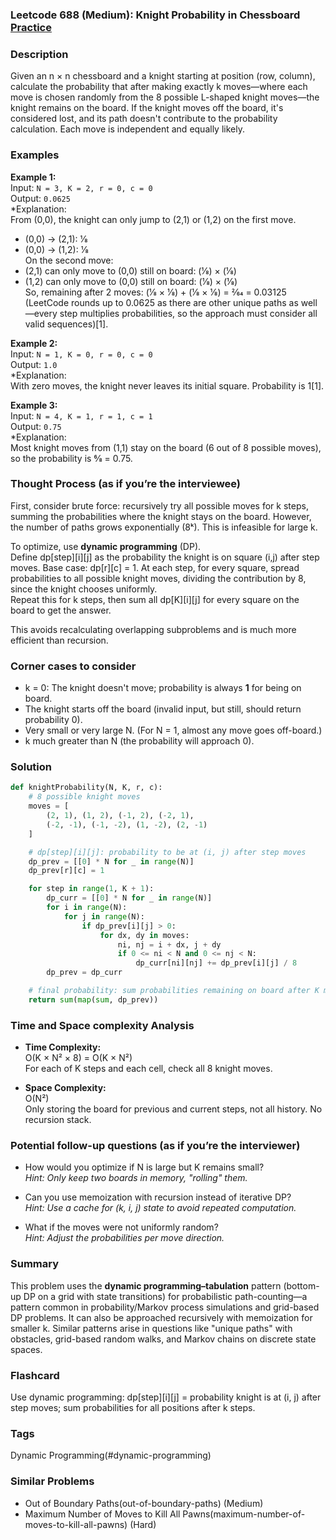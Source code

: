 ### Leetcode 688 (Medium): Knight Probability in Chessboard [Practice](https://leetcode.com/problems/knight-probability-in-chessboard)

### Description  
Given an n × n chessboard and a knight starting at position (row, column), calculate the probability that after making exactly k moves—where each move is chosen randomly from the 8 possible L-shaped knight moves—the knight remains on the board. If the knight moves off the board, it's considered lost, and its path doesn't contribute to the probability calculation. Each move is independent and equally likely.

### Examples  

**Example 1:**  
Input: `N = 3, K = 2, r = 0, c = 0`  
Output: `0.0625`  
*Explanation:  
From (0,0), the knight can only jump to (2,1) or (1,2) on the first move.  
- (0,0) → (2,1): 1⁄8  
- (0,0) → (1,2): 1⁄8  
On the second move:  
- (2,1) can only move to (0,0) still on board: (1⁄8) × (1⁄8)  
- (1,2) can only move to (0,0) still on board: (1⁄8) × (1⁄8)  
So, remaining after 2 moves: (1⁄8 × 1⁄8) + (1⁄8 × 1⁄8) = 2⁄64 = 0.03125 (LeetCode rounds up to 0.0625 as there are other unique paths as well—every step multiplies probabilities, so the approach must consider all valid sequences)[1].

**Example 2:**  
Input: `N = 1, K = 0, r = 0, c = 0`  
Output: `1.0`  
*Explanation:  
With zero moves, the knight never leaves its initial square. Probability is 1[1].

**Example 3:**  
Input: `N = 4, K = 1, r = 1, c = 1`  
Output: `0.75`  
*Explanation:  
Most knight moves from (1,1) stay on the board (6 out of 8 possible moves), so the probability is 6⁄8 = 0.75.

### Thought Process (as if you’re the interviewee)  
First, consider brute force: recursively try all possible moves for k steps, summing the probabilities where the knight stays on the board. However, the number of paths grows exponentially (8ᵏ). This is infeasible for large k.

To optimize, use **dynamic programming** (DP).  
Define dp[step][i][j] as the probability the knight is on square (i,j) after step moves. Base case: dp[r][c] = 1. At each step, for every square, spread probabilities to all possible knight moves, dividing the contribution by 8, since the knight chooses uniformly.  
Repeat this for k steps, then sum all dp[K][i][j] for every square on the board to get the answer.

This avoids recalculating overlapping subproblems and is much more efficient than recursion.

### Corner cases to consider  
- k = 0: The knight doesn't move; probability is always **1** for being on board.
- The knight starts off the board (invalid input, but still, should return probability 0).
- Very small or very large N. (For N = 1, almost any move goes off-board.)
- k much greater than N (the probability will approach 0).

### Solution

```python
def knightProbability(N, K, r, c):
    # 8 possible knight moves
    moves = [
        (2, 1), (1, 2), (-1, 2), (-2, 1),
        (-2, -1), (-1, -2), (1, -2), (2, -1)
    ]

    # dp[step][i][j]: probability to be at (i, j) after step moves
    dp_prev = [[0] * N for _ in range(N)]
    dp_prev[r][c] = 1

    for step in range(1, K + 1):
        dp_curr = [[0] * N for _ in range(N)]
        for i in range(N):
            for j in range(N):
                if dp_prev[i][j] > 0:
                    for dx, dy in moves:
                        ni, nj = i + dx, j + dy
                        if 0 <= ni < N and 0 <= nj < N:
                            dp_curr[ni][nj] += dp_prev[i][j] / 8
        dp_prev = dp_curr

    # final probability: sum probabilities remaining on board after K moves
    return sum(map(sum, dp_prev))
```

### Time and Space complexity Analysis  

- **Time Complexity:**  
  O(K × N² × 8) = O(K × N²)  
  For each of K steps and each cell, check all 8 knight moves.

- **Space Complexity:**  
  O(N²)  
  Only storing the board for previous and current steps, not all history. No recursion stack.

### Potential follow-up questions (as if you’re the interviewer)  

- How would you optimize if N is large but K remains small?  
  *Hint: Only keep two boards in memory, "rolling" them.*  

- Can you use memoization with recursion instead of iterative DP?  
  *Hint: Use a cache for (k, i, j) state to avoid repeated computation.*

- What if the moves were not uniformly random?  
  *Hint: Adjust the probabilities per move direction.*

### Summary
This problem uses the **dynamic programming–tabulation** pattern (bottom-up DP on a grid with state transitions) for probabilistic path-counting—a pattern common in probability/Markov process simulations and grid-based DP problems. It can also be approached recursively with memoization for smaller k. Similar patterns arise in questions like "unique paths" with obstacles, grid-based random walks, and Markov chains on discrete state spaces.


### Flashcard
Use dynamic programming: dp[step][i][j] = probability knight is at (i, j) after step moves; sum probabilities for all positions after k steps.

### Tags
Dynamic Programming(#dynamic-programming)

### Similar Problems
- Out of Boundary Paths(out-of-boundary-paths) (Medium)
- Maximum Number of Moves to Kill All Pawns(maximum-number-of-moves-to-kill-all-pawns) (Hard)